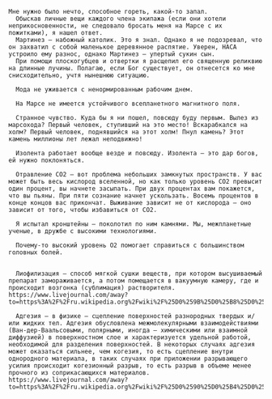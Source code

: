     Мне нужно было нечто, способное гореть, какой-то запал.
      Обыскав личные вещи каждого члена экипажа (если они хотели неприкосновенности, не следовало бросать меня на Марсе с их пожитками), я нашел ответ.
      Мартинез — набожный католик. Это я знал. Однако я не подозревал, что он захватил с собой маленькое деревянное распятие. Уверен, НАСА устроило ему разнос, однако Мартинез — упертый сукин сын.
      При помощи плоскогубцев и отвертки я расщепил его священную реликвию на длинные лучины. Полагаю, если Бог существует, он отнесется ко мне снисходительно, учтя нынешнюю ситуацию.

      Мода не уживается с ненормированным рабочим днем.

      На Марсе не имеется устойчивого всепланетного магнитного поля.

      Странное чувство. Куда бы я ни пошел, повсюду буду первым. Вылез из марсохода? Первый человек, ступивший на это место! Вскарабкался на холм? Первый человек, поднявшийся на этот холм! Пнул камень? Этот камень миллионы лет лежал неподвижно!

      Изолента работает вообще везде и повсюду. Изолента — это дар богов, ей нужно поклоняться.

      Отравление CO2 — вот проблема небольших замкнутых пространств. У вас может быть весь кислород вселенной, но как только уровень CO2 превысит один процент, вы начнете засыпать. При двух процентах вам покажется, что вы пьяны. При пяти сознание начнет ускользать. Восемь процентов в конце концов вас прикончат. Выживание зависит не от кислорода — оно зависит от того, чтобы избавиться от CO2.

      Я испытал кронштейны — поколотил по ним камнями. Мы, межпланетные ученые, в дружбе с высокими технологиями.

      Почему-то высокий уровень O2 помогает справиться с большинством головных болей.


      Лиофилизация — способ мягкой сушки веществ, при котором высушиваемый препарат замораживается, а потом помещается в вакуумную камеру, где и происходит возгонка (сублимация) растворителя. https://www.livejournal.com/away?to=https%3A%2F%2Fru.wikipedia.org%2Fwiki%2F%25D0%259B%25D0%25B8%25D0%25BE%25D1%2584%25D0%25B8%25D0%25BB%25D0%25B8%25D0%25B7%25D0%25B0%25D1%2586%25D0%25B8%25D1%258F
      
      Адгезия — в физике — сцепление поверхностей разнородных твердых и/или жидких тел. Адгезия обусловлена межмолекулярными взаимодействиями (Ван-дер-Ваальсовыми, полярными, иногда — химическими или взаимной диффузией) в поверхностном слое и характеризуется удельной работой, необходимой для разделения поверхностей. В некоторых случаях адгезия может оказаться сильнее, чем когезия, то есть сцепление внутри однородного материала, в таких случаях при приложении разрывающего усилия происходит когезионный разрыв, то есть разрыв в объеме менее прочного из соприкасающихся материалов. https://www.livejournal.com/away?to=https%3A%2F%2Fru.wikipedia.org%2Fwiki%2F%25D0%2590%25D0%25B4%25D0%25B3%25D0%25B5%25D0%25B7%25D0%25B8%25D1%258F
